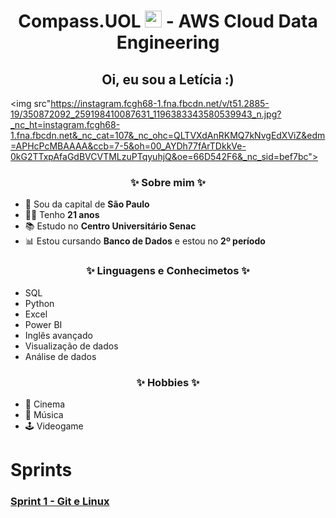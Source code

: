<h1 align=center> Compass.UOL <img src="https://logospng.org/download/uol/logo-uol-icon-256.png" width="27"/> - AWS Cloud Data Engineering </h1>

<h2 align="center">Oi, eu sou a Letícia :) </h2>

<img src"https://instagram.fcgh68-1.fna.fbcdn.net/v/t51.2885-19/350872092_259198410087631_1196383343580539943_n.jpg?_nc_ht=instagram.fcgh68-1.fna.fbcdn.net&_nc_cat=107&_nc_ohc=QLTVXdAnRKMQ7kNvgEdXViZ&edm=APHcPcMBAAAA&ccb=7-5&oh=00_AYDh77fArTDkkVe-0kG2TTxpAfaGdBVCVTMLzuPTqyuhjQ&oe=66D542F6&_nc_sid=bef7bc">

<h3 align="center"> ✨ Sobre mim ✨ </h3>

- 🏡 Sou da capital de **São Paulo**
- 👩‍🎓 Tenho **21 anos**
- 📚 Estudo no **Centro Universitário Senac**
- 📊 Estou cursando **Banco de Dados** e estou no **2º período**

<h3 align="center"> ✨ Linguagens e Conhecimetos ✨ </h3>

- SQL
- Python
- Excel
- Power BI
- Inglês avançado
- Visualização de dados
- Análise de dados

<h3 align="center"> ✨ Hobbies ✨ </h3>

- 🎥 Cinema
- 🎵 Música 
- 🕹️ Videogame

# Sprints

###  <a href= Sprint-1 > Sprint 1 - Git e Linux </a>
